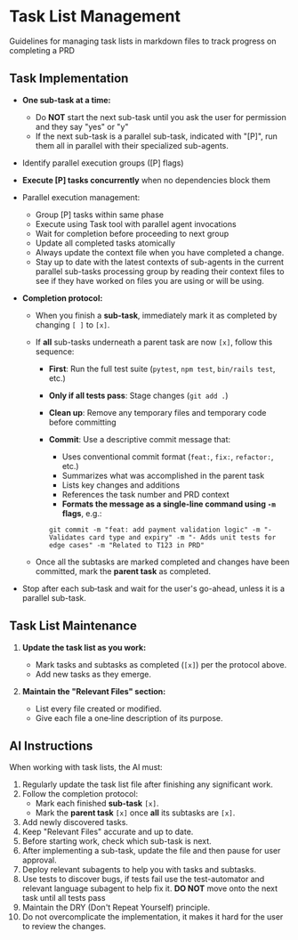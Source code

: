# Task List Management

Guidelines for managing task lists in markdown files to track progress on completing a PRD

## Task Implementation

- **One sub-task at a time:**
  - Do **NOT** start the next sub-task until you ask the user for permission and they say "yes" or "y"
  - If the next sub-task is a parallel sub-task, indicated with "[P]", run them all in parallel with their specialized sub-agents.
- Identify parallel execution groups ([P] flags)
- **Execute [P] tasks concurrently** when no dependencies block them
- Parallel execution management:
  - Group [P] tasks within same phase
  - Execute using Task tool with parallel agent invocations
  - Wait for completion before proceeding to next group
  - Update all completed tasks atomically
  - Always update the context file when you have completed a change.
  - Stay up to date with the latest contexts of sub-agents in the current parallel sub-tasks processing group by reading their context files to see if they have worked on files you are using or will be using.
- **Completion protocol:**
  - When you finish a **sub-task**, immediately mark it as completed by changing `[ ]` to `[x]`.
  - If **all** sub-tasks underneath a parent task are now `[x]`, follow this sequence:
    - **First**: Run the full test suite (`pytest`, `npm test`, `bin/rails test`, etc.)
    - **Only if all tests pass**: Stage changes (`git add .`)
    - **Clean up**: Remove any temporary files and temporary code before committing
    - **Commit**: Use a descriptive commit message that:
      - Uses conventional commit format (`feat:`, `fix:`, `refactor:`, etc.)
      - Summarizes what was accomplished in the parent task
      - Lists key changes and additions
      - References the task number and PRD context
      - **Formats the message as a single-line command using `-m` flags**, e.g.:

      ```
      git commit -m "feat: add payment validation logic" -m "- Validates card type and expiry" -m "- Adds unit tests for edge cases" -m "Related to T123 in PRD"
      ```

  - Once all the subtasks are marked completed and changes have been committed, mark the **parent task** as completed.

- Stop after each sub‑task and wait for the user's go-ahead, unless it is a parallel sub-task.

## Task List Maintenance

1. **Update the task list as you work:**
   - Mark tasks and subtasks as completed (`[x]`) per the protocol above.
   - Add new tasks as they emerge.

2. **Maintain the "Relevant Files" section:**
   - List every file created or modified.
   - Give each file a one‑line description of its purpose.

## AI Instructions

When working with task lists, the AI must:

1. Regularly update the task list file after finishing any significant work.
2. Follow the completion protocol:
   - Mark each finished **sub‑task** `[x]`.
   - Mark the **parent task** `[x]` once **all** its subtasks are `[x]`.
3. Add newly discovered tasks.
4. Keep "Relevant Files" accurate and up to date.
5. Before starting work, check which sub-task is next.
6. After implementing a sub-task, update the file and then pause for user approval.
7. Deploy relevant subagents to help you with tasks and subtasks.
8. Use tests to discover bugs, if tests fail use the test-automator and relevant language subagent to help fix it. **DO NOT** move onto the next task until all tests pass
9. Maintain the DRY (Don't Repeat Yourself) principle.
10. Do not overcomplicate the implementation, it makes it hard for the user to review the changes.
